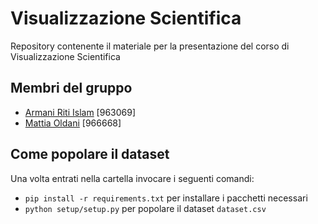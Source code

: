 # Visualizzazione Scientifica

Repository contenente il materiale per la presentazione del corso di Visualizzazione Scientifica

## Membri del gruppo

* [Armani Riti Islam](https://github.com/GioarmsCodes) [963069]
* [Mattia Oldani](https://github.com/MattiaOldani) [966668]

## Come popolare il dataset

Una volta entrati nella cartella invocare i seguenti comandi:
* `pip install -r requirements.txt` per installare i pacchetti necessari
* `python setup/setup.py` per popolare il dataset `dataset.csv`
